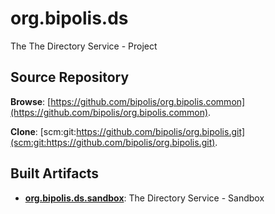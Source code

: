 # org.bipolis.ds

The The Directory Service - Project

## Source Repository

**Browse**: [https://github.com/bipolis/org.bipolis.common](https://github.com/bipolis/org.bipolis.common).

**Clone**: [scm:git:https://github.com/bipolis/org.bipolis.git](scm:git:https://github.com/bipolis/org.bipolis.git).

## Built Artifacts

* [**org.bipolis.ds.sandbox**](org.bipolis.ds.sandbox): The Directory Service - Sandbox